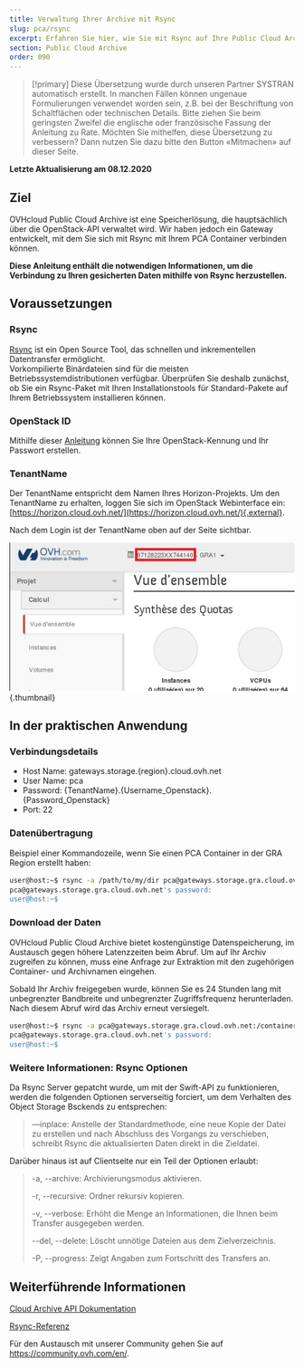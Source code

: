 ```yaml
---
title: Verwaltung Ihrer Archive mit Rsync
slug: pca/rsync
excerpt: Erfahren Sie hier, wie Sie mit Rsync auf Ihre Public Cloud Archive zugreifen
section: Public Cloud Archive
order: 090
---
```


> [!primary]
> Diese Übersetzung wurde durch unseren Partner SYSTRAN automatisch erstellt. In manchen Fällen können ungenaue Formulierungen verwendet worden sein, z.B. bei der Beschriftung von Schaltflächen oder technischen Details. Bitte ziehen Sie beim geringsten Zweifel die englische oder französische Fassung der Anleitung zu Rate. Möchten Sie mithelfen, diese Übersetzung zu verbessern? Dann nutzen Sie dazu bitte den Button «Mitmachen» auf dieser Seite.
>

**Letzte Aktualisierung am 08.12.2020**

## Ziel

OVHcloud Public Cloud Archive ist eine Speicherlösung, die hauptsächlich über die OpenStack-API verwaltet wird. Wir haben jedoch ein Gateway entwickelt, mit dem Sie sich mit Rsync mit Ihrem PCA Container verbinden können.

**Diese Anleitung enthält die notwendigen Informationen, um die Verbindung zu Ihren gesicherten Daten mithilfe von Rsync herzustellen.**

## Voraussetzungen

### Rsync

[Rsync](https://rsync.samba.org/) ist ein Open Source Tool, das schnellen und inkrementellen Datentransfer ermöglicht.<br>
Vorkompilierte Binärdateien sind für die meisten Betriebssystemdistributionen verfügbar. Überprüfen Sie deshalb zunächst, ob Sie ein Rsync-Paket mit Ihren Installationstools für Standard-Pakete auf Ihrem Betriebssystem installieren können.

### OpenStack ID

Mithilfe dieser [Anleitung](../../../public-cloud/erstellung_eines_zugangs_zu_horizon/) können Sie Ihre OpenStack-Kennung und Ihr Passwort erstellen.

### TenantName

Der TenantName entspricht dem Namen Ihres Horizon-Projekts. Um den TenantName zu erhalten, loggen Sie sich im OpenStack Webinterface ein: [https://horizon.cloud.ovh.net/](https://horizon.cloud.ovh.net/){.external}.

Nach dem Login ist der TenantName oben auf der Seite sichtbar.

![cPanel](images/image1.png){.thumbnail}

## In der praktischen Anwendung

### Verbindungsdetails

- Host Name: gateways.storage.{region}.cloud.ovh.net
- User Name: pca
- Password: {TenantName}.{Username_Openstack}.{Password_Openstack}
- Port: 22

### Datenübertragung

Beispiel einer Kommandozeile, wenn Sie einen PCA Container in der GRA Region erstellt haben:

```bash
user@host:~$ rsync -a /path/to/my/dir pca@gateways.storage.gra.cloud.ovh.net:/container
pca@gateways.storage.gra.cloud.ovh.net's password:
user@host:~$
```

### Download der Daten

OVHcloud Public Cloud Archive bietet kostengünstige Datenspeicherung, im Austausch gegen höhere Latenzzeiten beim Abruf. Um auf Ihr Archiv zugreifen zu können, muss eine Anfrage zur Extraktion mit den zugehörigen Container- und Archivnamen eingehen.

Sobald Ihr Archiv freigegeben wurde, können Sie es 24 Stunden lang mit unbegrenzter Bandbreite und unbegrenzter Zugriffsfrequenz herunterladen. Nach diesem Abruf wird das Archiv erneut versiegelt.

```bash
user@host:~$ rsync -a pca@gateways.storage.gra.cloud.ovh.net:/container
pca@gateways.storage.gra.cloud.ovh.net's password:
user@host:~$
```

### Weitere Informationen: Rsync Optionen

Da Rsync Server gepatcht wurde, um mit der Swift-API zu funktionieren, werden die folgenden Optionen serverseitig forciert, um dem Verhalten des Object Storage Bsckends zu entsprechen:

> —inplace: Anstelle der Standardmethode, eine neue Kopie der Datei zu erstellen und nach Abschluss des Vorgangs zu verschieben, schreibt Rsync die aktualisierten Daten direkt in die Zieldatei.
>

Darüber hinaus ist auf Clientseite nur ein Teil der Optionen erlaubt:

> -a, --archive: Archivierungsmodus aktivieren.
>
> -r, --recursive: Ordner rekursiv kopieren.
>
> -v, --verbose: Erhöht die Menge an Informationen, die Ihnen beim Transfer ausgegeben werden.
>
> --del, --delete: Löscht unnötige Dateien aus dem Zielverzeichnis.
>
> -P, --progress: Zeigt Angaben zum Fortschritt des Transfers an.


## Weiterführende Informationen

[Cloud Archive API Dokumentation](https://docs.ovh.com/gb/en/storage/pca/api/)

[Rsync-Referenz](https://linux.die.net/man/1/rsync)

Für den Austausch mit unserer Community gehen Sie auf <https://community.ovh.com/en/>.
